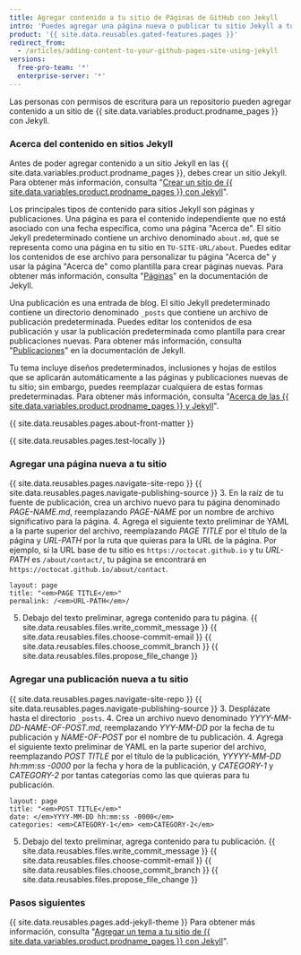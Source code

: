 ```yaml
---
title: Agregar contenido a tu sitio de Páginas de GitHub con Jekyll
intro: 'Puedes agregar una página nueva o publicar tu sitio Jekyll a tu sitio en las {{ site.data.variables.product.prodname_pages }}.'
product: '{{ site.data.reusables.gated-features.pages }}'
redirect_from:
  - /articles/adding-content-to-your-github-pages-site-using-jekyll
versions:
  free-pro-team: '*'
  enterprise-server: '*'
---
```


Las personas con permisos de escritura para un repositorio pueden agregar contenido a un sitio de {{ site.data.variables.product.prodname_pages }} con Jekyll.

### Acerca del contenido en sitios Jekyll

Antes de poder agregar contenido a un sitio Jekyll en las {{ site.data.variables.product.prodname_pages }}, debes crear un sitio Jekyll. Para obtener más información, consulta "[Crear un sitio de {{ site.data.variables.product.prodname_pages }} con Jekyll](/articles/creating-a-github-pages-site-with-jekyll)".

Los principales tipos de contenido para sitios Jekyll son páginas y publicaciones. Una página es para el contenido independiente que no está asociado con una fecha específica, como una página "Acerca de". El sitio Jekyll predeterminado contiene un archivo denominado `about.md`, que se representa como una página en tu sitio en `TU-SITE-URL/about`. Puedes editar los contenidos de ese archivo para personalizar tu página "Acerca de" y usar la página "Acerca de" como plantilla para crear páginas nuevas. Para obtener más información, consulta "[Páginas](https://jekyllrb.com/docs/pages/)" en la documentación de Jekyll.

Una publicación es una entrada de blog. El sitio Jekyll predeterminado contiene un directorio denominado `_posts` que contiene un archivo de publicación predeterminada. Puedes editar los contenidos de esa publicación y usar la publicación predeterminada como plantilla para crear publicaciones nuevas. Para obtener más información, consulta "[Publicaciones](https://jekyllrb.com/docs/posts/)" en la documentación de Jekyll.

Tu tema incluye diseños predeterminados, inclusiones y hojas de estilos que se aplicarán automáticamente a las páginas y publicaciones nuevas de tu sitio; sin embargo, puedes reemplazar cualquiera de estas formas predeterminadas. Para obtener más información, consulta "[Acerca de las {{ site.data.variables.product.prodname_pages }} y Jekyll](/articles/about-github-pages-and-jekyll#themes)".

{{ site.data.reusables.pages.about-front-matter }}

{{ site.data.reusables.pages.test-locally }}

### Agregar una página nueva a tu sitio

{{ site.data.reusables.pages.navigate-site-repo }}
{{ site.data.reusables.pages.navigate-publishing-source }}
3. En la raíz de tu fuente de publicación, crea un archivo nuevo para tu página denominado _PAGE-NAME.md_, reemplazando _PAGE-NAME_ por un nombre de archivo significativo para la página.
4. Agrega el siguiente texto preliminar de YAML a la parte superior del archivo, reemplazando _PAGE TITLE_ por el título de la página y _URL-PATH_ por la ruta que quieras para la URL de la página. Por ejemplo, si la URL base de tu sitio es `https://octocat.github.io` y tu _URL-PATH_ es `/about/contact/`, tu página se encontrará en `https://octocat.github.io/about/contact`.
  ```shell
  layout: page
  title: "<em>PAGE TITLE</em>"
  permalink: /<em>URL-PATH</em>/
  ```
5. Debajo del texto preliminar, agrega contenido para tu página.
{{ site.data.reusables.files.write_commit_message }}
{{ site.data.reusables.files.choose-commit-email }}
{{ site.data.reusables.files.choose_commit_branch }}
{{ site.data.reusables.files.propose_file_change }}

### Agregar una publicación nueva a tu sitio

{{ site.data.reusables.pages.navigate-site-repo }}
{{ site.data.reusables.pages.navigate-publishing-source }}
3. Desplázate hasta el directorio `_posts`.
4. Crea un archivo nuevo denominado _YYYY-MM-DD-NAME-OF-POST.md_, reemplazando _YYY-MM-DD_ por la fecha de tu publicación y _NAME-OF-POST_ por el nombre de tu publicación.
4. Agrega el siguiente texto preliminar de YAML en la parte superior del archivo, reemplazando _POST TITLE_ por el título de la publicación, _YYYYY-MM-DD hh:mm:ss -0000_ por la fecha y hora de la publicación, y _CATEGORY-1_ y _CATEGORY-2_ por tantas categorías como las que quieras para tu publicación.
  ```shell
  layout: page
  title: "<em>POST TITLE</em>"
  date: </em>YYYY-MM-DD hh:mm:ss -0000</em>
  categories: <em>CATEGORY-1</em> <em>CATEGORY-2</em>
  ```
5. Debajo del texto preliminar, agrega contenido para tu publicación.
{{ site.data.reusables.files.write_commit_message }}
{{ site.data.reusables.files.choose-commit-email }}
{{ site.data.reusables.files.choose_commit_branch }}
{{ site.data.reusables.files.propose_file_change }}

### Pasos siguientes

{{ site.data.reusables.pages.add-jekyll-theme }} Para obtener más información, consulta "[Agregar un tema a tu sitio de {{ site.data.variables.product.prodname_pages }} con Jekyll](/articles/adding-a-theme-to-your-github-pages-site-using-jekyll)".
